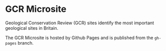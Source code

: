 # GCR Microsite

Geological Conservation Review (GCR) sites identify the most important geological sites in Britain.

The GCR Microsite is hosted by Github Pages and is published from the `gh-pages` branch.